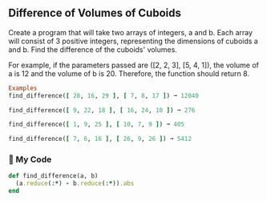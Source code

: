 ## Difference of Volumes of Cuboids

Create a program that will take two arrays of integers, a and b. Each array will consist of 3 positive integers, representing the dimensions of cuboids a and b. Find the difference of the cuboids' volumes.

For example, if the parameters passed are ([2, 2, 3], [5, 4, 1]), the volume of a is 12 and the volume of b is 20. Therefore, the function should return 8.
```ruby
Examples
find_difference([ 28, 16, 29 ], [ 7, 8, 17 ]) ➞ 12040

find_difference([ 9, 22, 18 ], [ 16, 24, 10 ]) ➞ 276

find_difference([ 1, 9, 25 ], [ 10, 7, 9 ]) ➞ 405

find_difference([ 7, 6, 16 ], [ 26, 9, 26 ]) ➞ 5412
```
### 💎  My Code
```ruby
def find_difference(a, b)
  (a.reduce(:*) - b.reduce(:*)).abs
end
```

